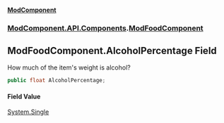 #### [ModComponent](index.md 'index')
### [ModComponent.API.Components](index.md#ModComponent.API.Components 'ModComponent.API.Components').[ModFoodComponent](ModFoodComponent.md 'ModComponent.API.Components.ModFoodComponent')

## ModFoodComponent.AlcoholPercentage Field

How much of the item's weight is alcohol?

```csharp
public float AlcoholPercentage;
```

#### Field Value
[System.Single](https://docs.microsoft.com/en-us/dotnet/api/System.Single 'System.Single')